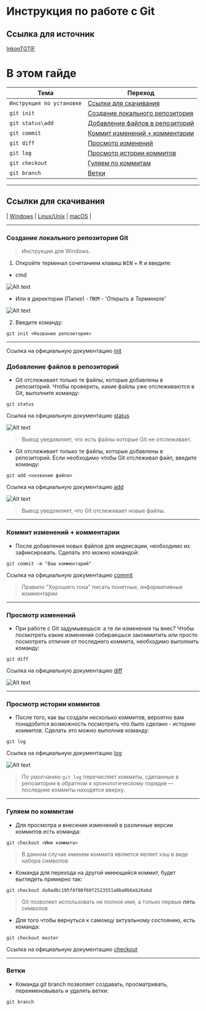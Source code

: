 # **Инструкция по работе с Git**

## Ссылка для источник

[InkonTGTIF](https://github.com/InkonTGTIF/GIT_instruction)

# **В этом гайде**

| Тема | Переход |
| --- | --- |
| `Инструкция по установке` | [Ссылки для скачивания](#title1) |
| `git init` | [Создание локального репозитория](#title2) |
| `git status\add ` | [Добавление файлов в репозиторий](#title3) |
| `git commit` | [Коммит изменений + комментарии](#title4) |
| `git diff` | [Просмотр изменений](#title5) |
| `git log` | [Просмотр истории коммитов](#title6) |
| `git checkout` | [Гуляем по коммитам](#title7) |
| `git branch` | [Ветки](#title8) |

---

## **Ссылки для скачивания**

| [Windows](https://git-scm.com/download/win) | [Linux/Unix](https://git-scm.com/download/linux) | [macOS](https://git-scm.com/download/mac) |

---

### <a id="title2">Создание локального репозитория **Git**</a>
> Инструкция для Windows.
1. Откройте терминал сочетанием клавиш <kbd>WIN</kbd> + <kbd>R</kbd> и введите:
- cmd

![Alt text](image/windows_cmd.png)

- Или в директории (Папке) - <kbd>ПКМ</kbd> - '*Открыть в Терминале*'

![Alt text](image/windows_directory.png)

2. Введите команду:
```
git init <Название репозитория>
```

---

Ссылка на официальную документацию [init](https://git-scm.com/docs/git-init)

### <a id="title3">Добавление файлов в репозиторий</a>
- Git отслеживает только те файлы, которые добавлены в репозиторий. Чтобы проверить, какие файлы уже отслеживаются в Git, выполните команду:
```
git status
```
Ссылка на официальную документацию [status](https://git-scm.com/docs/git-status)

![Alt text](image/git_status.png)
> Вывод уведомляет, что есть файлы которые Git не отслеживает.


- Git отслеживает только те файлы, которые добавлены в репозиторий. Если необходимо чтобы Git отслеживал файл, введите команду:
```
git add <название файла>
```
Ссылка на официальную документацию [add](https://git-scm.com/docs/git-add)

![Alt text](image/git_add.png)
> Вывод уведомляет, что Git отслеживает новые файлы.

---

### <a id="title4">Коммит изменений + комментарии</a>
- После добавления новых файлов для индексации, необходимо их зафиксировать. Сделать это можно командой:
```
git commit -m "Ваш комментарий"
```
Ссылка на официальную документацию [commit](https://git-scm.com/docs/git-commit)

> Правило "Хорошего тона" писать понятные, информативные комментарии

---

### <a id="title5">Просмотр изменений</a>
- При работе с Git задумывешься: а те ли изменения ты внес? Чтобы посмотреть какие изменения собираешься закоммитить или просто посмотреть отличия от последнего коммита, необходимо выполнить команду:

```
git diff
```
Ссылка на официальную документацию [diff](https://git-scm.com/docs/git-diff)

![Alt text](image/git_diff.png)

---

### <a id="title6">Просмотр истории коммитов</a>
- После того, как вы создали несколько коммитов, вероятно вам понадобится возможность посмотреть что было сделано - *историю коммитов*. Сделать это можно выполнив команду:
```
git log
```
Ссылка на официальную документацию [log](https://git-scm.com/docs/git-log)

![Alt text](image/git_log.png)

> По умолчанию `git log` перечисляет коммиты, сделанные в репозитории в обратном к хронологическому порядке — последние коммиты находятся вверху.

---

### <a id="title7">Гуляем по коммитам</a>

- Для просмотра и внесения изменений в различные версии коммитов есть команда:
```
git checkout <Имя коммита>
```

> В данном случае именем коммита является являет хэш в виде набора символов

- Команда для перехода на другой имеющийся коммит, будет выглядеть примерно  так:
```
git checkout da9ad6c195f4f08f60f2523551a0ba0b6eb26ebd
```
> Git позволяет использовать не полное имя, а только первые ***пять*** символов

- Для того чтобы вернуться к самомцу актуальному состоянию, есть команда:
```
git checkout master
```
Ссылка на официальную документацию [checkout](https://git-scm.com/docs/git-checkout)

---

### <a id="title8">Ветки</a>

- Команда git branch позволяет создавать, просматривать, переименовывать и удалять ветки:
```
git branch
```
